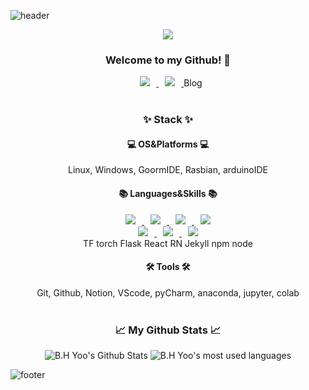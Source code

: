 ![header](https://capsule-render.vercel.app/api?text=%&animation=fadeIn&type=waving&fontAlign=80&fontAlignY=80&fontSize=40&fontColor=d6ace6&color=timeGradient)
<!--profile-->

<div align="center">
  <a href="https://hits.seeyoufarm.com"><img src="https://hits.seeyoufarm.com/api/count/incr/badge.svg?url=https%3A%2F%2Fgithub.com%2Fpikaybh&count_bg=%2300FFFF&title_bg=%23555555&icon=googlechrome.svg&icon_color=%23E7E7E7&title=hits&edge_flat=false"/>
  </a>
  <h3>Welcome to my Github! 👋</h3>
  <a href="mailto:pikabh@naver.com">
      <img 
          src="http://img.shields.io/badge/-Naver-brightgreen?style=flat&logo=Naver&logoColor=white&link=mailto:pikabh@naver.com"
          style="height : auto; margin-left : 10px; margin-right : 10px;"/>
  </a>
  <a href="https://instagram.com/pikaybh">
      <img 
          src="http://img.shields.io/badge/-Instagram-ff69b4?style=flat&logo=Instagram&logoColor=white&link=https://instagram.com/pikaybh/"
          style="height : auto; margin-left : 10px; margin-right : 10px;"/>
  </a>
  Blog
  </br>
  </br>
  
  <h3>✨ Stack ✨</h3>
  <h4>💻 OS&Platforms 💻</h4>
  Linux, Windows, GoormIDE, Rasbian, arduinoIDE
  </br>
  <h4>📚 Languages&Skills 📚</h4>
  <a href="#">
      <img 
          src="http://img.shields.io/badge/-HTML-orange?style=flat&logo=HTML5&logoColor=white&link=#"
          style="height : auto; margin-left : 10px; margin-right : 10px;"/>
  </a>
  <a href="#">
      <img 
          src="http://img.shields.io/badge/-CSS-blue?style=flat&logo=CSS3&logoColor=white&link=#"
          style="height : auto; margin-left : 10px; margin-right : 10px;"/>
  </a>
  <a href="#">
      <img 
          src="http://img.shields.io/badge/-JavaScript-yellow?style=flat&logo=JavaScript&logoColor=white&link=#"
          style="height : auto; margin-left : 10px; margin-right : 10px;"/>
  </a>
  <a href="#">
      <img 
          src="http://img.shields.io/badge/-PHP-lightgrey?style=flat&logo=PHP&logoColor=white&link=#"
          style="height : auto; margin-left : 10px; margin-right : 10px;"/>
  </a>
  </br>
  <a href="#">
      <img 
          src="http://img.shields.io/badge/-Python-blue?style=flat&logo=Python&logoColor=white&link=#"
          style="height : auto; margin-left : 10px; margin-right : 10px;"/>
  </a>
  <a href="#">
      <img 
          src="http://img.shields.io/badge/-Django-darkgreen?style=flat&logo=Django&logoColor=white&link=#"
          style="height : auto; margin-left : 10px; margin-right : 10px;"/>
  </a>
  <a href="#">
      <img 
          src="http://img.shields.io/badge/-PostgreSQL-blue?style=flat&logo=PostgreSQL&logoColor=white&link=#"
          style="height : auto; margin-left : 10px; margin-right : 10px;"/>
  </a>
  </br> <!--자신 있는 것들을 위로!-->
  TF
  torch
  Flask
  React
  RN
  Jekyll
  npm
  node
  </br>
  <h4>🛠️ Tools 🛠️</h4>
  Git, Github, Notion, VScode, pyCharm, anaconda, jupyter, colab
  </br>
  </br>
  
  <h3>📈 My Github Stats 📈</h3>
  <img src="https://github-readme-stats.vercel.app/api?username=pikaybh&count_private=true&show_icons=true&include_all_commits=true&hide_border=true&hide_title=true&card_width=350)](https://github.com/anuraghazra/github-readme-stats" alt="B.H Yoo's Github Stats"/>
  <img src="https://github-readme-stats.vercel.app/api/top-langs/?username=pikaybh&layout=compact&hide_border=true" alt="B.H Yoo's most used languages"/>
</div>

![footer](https://capsule-render.vercel.app/api?text=%&animation=fadeIn&type=waving&fontAlign=80&fontAlignY=80&fontSize=40&fontColor=d6ace6&color=timeGradient&reversal=true&section=footer)

<!--- Old Version
- 👋 Hi, I’m <a href="https://github.com/pikaybh">@pikaybh</a>
- 👀 I’m interested in <a href="#">
                            <img 
                                src="http://img.shields.io/badge/-HTML-orange?style=flat&logo=HTML5&logoColor=white&link=#"
                                style="height : auto; margin-left : 10px; margin-right : 10px;"/>
                        </a>
                        <a href="#">
                            <img 
                                src="http://img.shields.io/badge/-CSS-blue?style=flat&logo=CSS3&logoColor=white&link=#"
                                style="height : auto; margin-left : 10px; margin-right : 10px;"/>
                        </a>
                        <a href="#">
                            <img 
                                src="http://img.shields.io/badge/-JavaScript-yellow?style=flat&logo=JavaScript&logoColor=white&link=#"
                                style="height : auto; margin-left : 10px; margin-right : 10px;"/>
                        </a>
                        <a href="#">
                            <img 
                                src="http://img.shields.io/badge/-PHP-lightgrey?style=flat&logo=PHP&logoColor=white&link=#"
                                style="height : auto; margin-left : 10px; margin-right : 10px;"/>
                        </a>
                        <a href="#">
                            <img 
                                src="http://img.shields.io/badge/-Python-blue?style=flat&logo=Python&logoColor=white&link=#"
                                style="height : auto; margin-left : 10px; margin-right : 10px;"/>
                        </a>
                        <a href="#">
                            <img 
                                src="http://img.shields.io/badge/-Django-darkgreen?style=flat&logo=Django&logoColor=white&link=#"
                                style="height : auto; margin-left : 10px; margin-right : 10px;"/>
                        </a>
                        <a href="#">
                            <img 
                                src="http://img.shields.io/badge/-PostgreSQL-blue?style=flat&logo=PostgreSQL&logoColor=white&link=#"
                                style="height : auto; margin-left : 10px; margin-right : 10px;"/>
                        </a>
- 🌱 I’m currently learning <a href="#">
                            <img 
                                src="http://img.shields.io/badge/-PHP-lightgrey?style=flat&logo=PHP&logoColor=white&link=#"
                                style="height : auto; margin-left : 10px; margin-right : 10px;"/>
                        </a>
- 💞️ I’m looking to collaborate on <del>nothing, yet</del>
- 📫 How to reach me : <a href="mailto:pikabh@naver.com">
                            <img 
                                src="http://img.shields.io/badge/-Naver-brightgreen?style=flat&logo=Naver&logoColor=white&link=mailto:pikabh@naver.com"
                                style="height : auto; margin-left : 10px; margin-right : 10px;"/>
                        </a>
                        <a href="https://instagram.com/pikaybh">
                            <img 
                                src="http://img.shields.io/badge/-Instagram-ff69b4?style=flat&logo=Instagram&logoColor=white&link=https://instagram.com/pikaybh/"
                                style="height : auto; margin-left : 10px; margin-right : 10px;"/>
                        </a>
                        
pikaybh/pikaybh is a ✨ special ✨ repository because its `README.md` (this file) appears on your GitHub profile.
You can click the Preview link to take a look at your changes.




[![Anurag's GitHub stats](https://github-readme-stats.vercel.app/api?username=pikaybh&count_private=true&show_icons=true&include_all_commits=true&hide_border=true&hide_title=true)](https://github.com/anuraghazra/github-readme-stats)
[![Top Langs](https://github-readme-stats.vercel.app/api/top-langs/?username=pikaybh&layout=compact&hide_border=true)](https://github.com/anuraghazra/github-readme-stats)
--->
